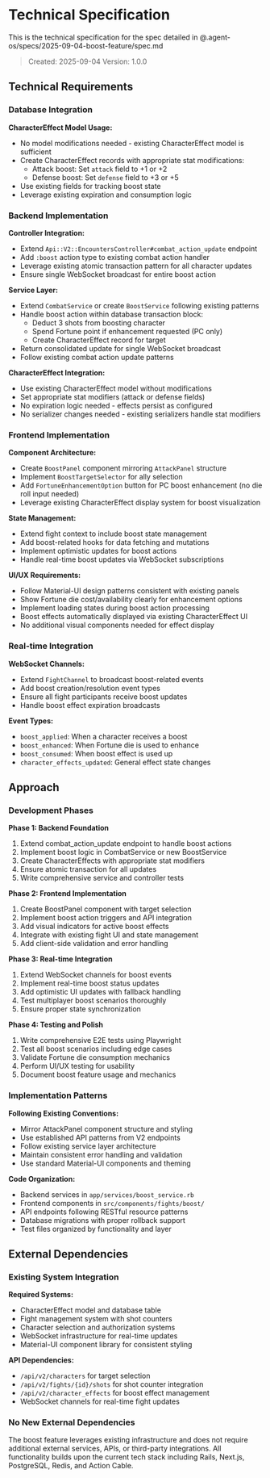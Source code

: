 # Technical Specification

This is the technical specification for the spec detailed in @.agent-os/specs/2025-09-04-boost-feature/spec.md

> Created: 2025-09-04
> Version: 1.0.0

## Technical Requirements

### Database Integration

**CharacterEffect Model Usage:**
- No model modifications needed - existing CharacterEffect model is sufficient
- Create CharacterEffect records with appropriate stat modifications:
  - Attack boost: Set `attack` field to +1 or +2
  - Defense boost: Set `defense` field to +3 or +5
- Use existing fields for tracking boost state
- Leverage existing expiration and consumption logic

### Backend Implementation

**Controller Integration:**
- Extend `Api::V2::EncountersController#combat_action_update` endpoint
- Add `:boost` action type to existing combat action handler
- Leverage existing atomic transaction pattern for all character updates
- Ensure single WebSocket broadcast for entire boost action

**Service Layer:**
- Extend `CombatService` or create `BoostService` following existing patterns
- Handle boost action within database transaction block:
  - Deduct 3 shots from boosting character
  - Spend Fortune point if enhancement requested (PC only)
  - Create CharacterEffect record for target
- Return consolidated update for single WebSocket broadcast
- Follow existing combat action update patterns

**CharacterEffect Integration:**
- Use existing CharacterEffect model without modifications
- Set appropriate stat modifiers (attack or defense fields)
- No expiration logic needed - effects persist as configured
- No serializer changes needed - existing serializers handle stat modifiers

### Frontend Implementation

**Component Architecture:**
- Create `BoostPanel` component mirroring `AttackPanel` structure
- Implement `BoostTargetSelector` for ally selection
- Add `FortuneEnhancementOption` button for PC boost enhancement (no die roll input needed)
- Leverage existing CharacterEffect display system for boost visualization

**State Management:**
- Extend fight context to include boost state management
- Add boost-related hooks for data fetching and mutations
- Implement optimistic updates for boost actions
- Handle real-time boost updates via WebSocket subscriptions

**UI/UX Requirements:**
- Follow Material-UI design patterns consistent with existing panels
- Show Fortune die cost/availability clearly for enhancement options
- Implement loading states during boost action processing
- Boost effects automatically displayed via existing CharacterEffect UI
- No additional visual components needed for effect display

### Real-time Integration

**WebSocket Channels:**
- Extend `FightChannel` to broadcast boost-related events
- Add boost creation/resolution event types
- Ensure all fight participants receive boost updates
- Handle boost effect expiration broadcasts

**Event Types:**
- `boost_applied`: When a character receives a boost
- `boost_enhanced`: When Fortune die is used to enhance
- `boost_consumed`: When boost effect is used up
- `character_effects_updated`: General effect state changes

## Approach

### Development Phases

**Phase 1: Backend Foundation**
1. Extend combat_action_update endpoint to handle boost actions
2. Implement boost logic in CombatService or new BoostService
3. Create CharacterEffects with appropriate stat modifiers
4. Ensure atomic transaction for all updates
5. Write comprehensive service and controller tests

**Phase 2: Frontend Implementation**
1. Create BoostPanel component with target selection
2. Implement boost action triggers and API integration
3. Add visual indicators for active boost effects
4. Integrate with existing fight UI and state management
5. Add client-side validation and error handling

**Phase 3: Real-time Integration**
1. Extend WebSocket channels for boost events
2. Implement real-time boost status updates
3. Add optimistic UI updates with fallback handling
4. Test multiplayer boost scenarios thoroughly
5. Ensure proper state synchronization

**Phase 4: Testing and Polish**
1. Write comprehensive E2E tests using Playwright
2. Test all boost scenarios including edge cases
3. Validate Fortune die consumption mechanics
4. Perform UI/UX testing for usability
5. Document boost feature usage and mechanics

### Implementation Patterns

**Following Existing Conventions:**
- Mirror AttackPanel component structure and styling
- Use established API patterns from V2 endpoints
- Follow existing service layer architecture
- Maintain consistent error handling and validation
- Use standard Material-UI components and theming

**Code Organization:**
- Backend services in `app/services/boost_service.rb`
- Frontend components in `src/components/fights/boost/`
- API endpoints following RESTful resource patterns
- Database migrations with proper rollback support
- Test files organized by functionality and layer

## External Dependencies

### Existing System Integration

**Required Systems:**
- CharacterEffect model and database table
- Fight management system with shot counters
- Character selection and authorization systems
- WebSocket infrastructure for real-time updates
- Material-UI component library for consistent styling

**API Dependencies:**
- `/api/v2/characters` for target selection
- `/api/v2/fights/{id}/shots` for shot counter integration
- `/api/v2/character_effects` for boost effect management
- WebSocket channels for real-time fight updates

### No New External Dependencies

The boost feature leverages existing infrastructure and does not require additional external services, APIs, or third-party integrations. All functionality builds upon the current tech stack including Rails, Next.js, PostgreSQL, Redis, and Action Cable.